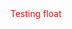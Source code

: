 <div style="width: 600px;">
<div id="test" style="float:right;">Testing float</div>
</div>
<style>
#test {
  color: #FF0000;
}
</style>